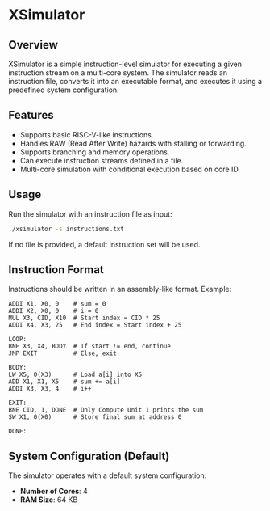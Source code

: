 # XSimulator

## Overview
XSimulator is a simple instruction-level simulator for executing a given instruction stream on a multi-core system. The simulator reads an instruction file, converts it into an executable format, and executes it using a predefined system configuration.

## Features
- Supports basic RISC-V-like instructions.
- Handles RAW (Read After Write) hazards with stalling or forwarding.
- Supports branching and memory operations.
- Can execute instruction streams defined in a file.
- Multi-core simulation with conditional execution based on core ID.

## Usage
Run the simulator with an instruction file as input:
```sh
./xsimulator -s instructions.txt
```

If no file is provided, a default instruction set will be used.

## Instruction Format
Instructions should be written in an assembly-like format. Example:
```assembly
ADDI X1, X0, 0    # sum = 0
ADDI X2, X0, 0    # i = 0
MUL X3, CID, X10  # Start index = CID * 25
ADDI X4, X3, 25   # End index = Start index + 25

LOOP:
BNE X3, X4, BODY  # If start != end, continue
JMP EXIT          # Else, exit

BODY:
LW X5, 0(X3)      # Load a[i] into X5
ADD X1, X1, X5    # sum += a[i]
ADDI X3, X3, 4    # i++

EXIT:
BNE CID, 1, DONE  # Only Compute Unit 1 prints the sum
SW X1, 0(X0)      # Store final sum at address 0

DONE:
```


## System Configuration (Default)
The simulator operates with a default system configuration:
- **Number of Cores**: 4
- **RAM Size**: 64 KB


